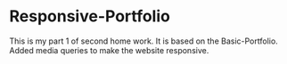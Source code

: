 # Responsive-Portfolio

This is my part 1 of second home work. It is based on the Basic-Portfolio. Added media queries to make the website responsive. 